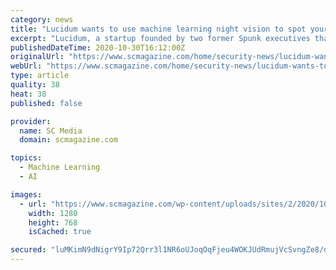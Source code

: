 ```yaml
---
category: news
title: "Lucidum wants to use machine learning night vision to spot your shadow IT"
excerpt: "Lucidum, a startup founded by two former Spunk executives that uses machine learning to identify hidden IT assets for cloud and on-premise networks, emerged from stealth today and announced nearly $4 million in seed funding – some from CISO angel investors."
publishedDateTime: 2020-10-30T16:12:00Z
originalUrl: "https://www.scmagazine.com/home/security-news/lucidum-wants-to-use-machine-learning-night-vision-to-spot-your-shadow-it/"
webUrl: "https://www.scmagazine.com/home/security-news/lucidum-wants-to-use-machine-learning-night-vision-to-spot-your-shadow-it/"
type: article
quality: 38
heat: 38
published: false

provider:
  name: SC Media
  domain: scmagazine.com

topics:
  - Machine Learning
  - AI

images:
  - url: "https://www.scmagazine.com/wp-content/uploads/sites/2/2020/10/1280px-thumbnail-e1604074263155.jpg"
    width: 1280
    height: 768
    isCached: true

secured: "luMKimN9dNigrY9Ip72Qrr3l1NR6oUJoqOqFjeu4WOKJUdRmujVcSvngZe8/dvlQOIV1ycHyKCRNTkzNqZY1OMRbzxXovDF4V6NYh6WO9/W4bh0kRpvqNQycUzmPr0eyROiEcsAjCZ2xhy+v88VSTZNW0N7bC+NdfTNcS54kCxqE0I7Rnb01gGlD5K8swdQh9+F0ztw5bQjB8CdOVm3ey4M43nzxL2NhED2WolAAO9TbQKx/DypfLh2RfqwwpJWyMoy8aAji9ZoVQCgHHh2B4b/OcEyNOkkybJ5Vl7jW705GiooN3z69oH/3Oh9A0+Cy/tivOchZ0tT5prAWK1cvFbTLAZi40JdUgnVV48k9AsM=;m4x3w1G1q3cp7/FfzX79og=="
---
```


